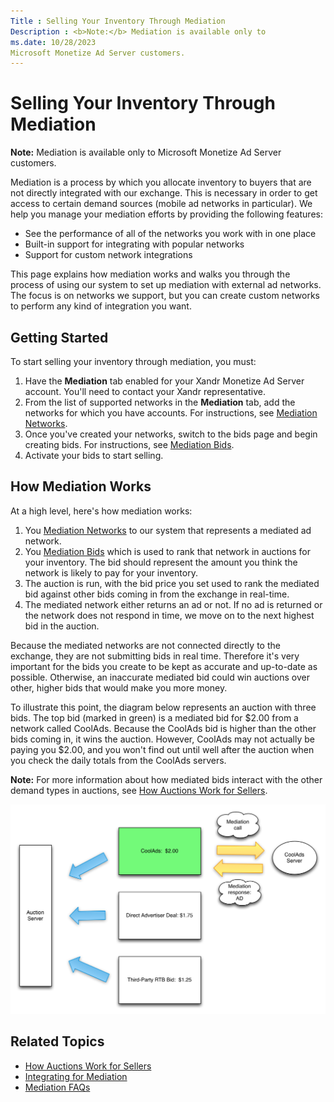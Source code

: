 ```yaml
---
Title : Selling Your Inventory Through Mediation
Description : <b>Note:</b> Mediation is available only to
ms.date: 10/28/2023
Microsoft Monetize Ad Server customers.
---
```



# Selling Your Inventory Through Mediation







<b>Note:</b> Mediation is available only to
Microsoft Monetize Ad Server customers.



Mediation is a process by which you allocate inventory to buyers that
are not directly integrated with our exchange. This is necessary in
order to get access to certain demand sources (mobile ad networks in
particular). We help you manage your mediation efforts by providing the
following features:

- See the performance of all of the networks you work with in one place
- Built-in support for integrating with popular networks
- Support for custom network integrations

This page explains how mediation works and walks you through the process
of using our system to set up mediation with external ad networks. The
focus is on networks we support, but you can create custom networks to
perform any kind of integration you want.



>

## Getting Started

To start selling your inventory through mediation, you must:

1.  Have the **Mediation** tab enabled for your Xandr
    Monetize Ad Server account. You'll need to contact your
    Xandr representative.
2.  From the list of supported networks in the **Mediation** tab, add
    the networks for which you have accounts. For instructions, see
    <a href="mediation-networks.md" class="xref">Mediation Networks</a>.
3.  Once you've created your networks, switch to the bids page and begin
    creating bids. For instructions, see
    <a href="mediation-bids.md" class="xref">Mediation Bids</a>.
4.  Activate your bids to start selling.





## How Mediation Works

At a high level, here's how mediation works:

1.  You
    <a href="mediation-networks.md" class="xref">Mediation Networks</a>
    to our system that represents a mediated ad network.
2.  You <a href="mediation-bids.md" class="xref">Mediation Bids</a>
    which is used to rank that network in auctions for your inventory.
    The bid should represent the amount you think the network is likely
    to pay for your inventory.
3.  The auction is run, with the bid price you set used to rank the
    mediated bid against other bids coming in from the exchange in
    real-time.
4.  The mediated network either returns an ad or not. If no ad is
    returned or the network does not respond in time, we move on to the
    next highest bid in the auction.

Because the mediated networks are not connected directly to the
exchange, they are not submitting bids in real time. Therefore it's very
important for the bids you create to be kept as accurate and up-to-date
as possible. Otherwise, an inaccurate mediated bid could win auctions
over other, higher bids that would make you more money.

To illustrate this point, the diagram below represents an auction with
three bids. The top bid (marked in green) is a mediated bid for $2.00
from a network called CoolAds. Because the CoolAds bid is higher than
the other bids coming in, it wins the auction. However, CoolAds may not
actually be paying you $2.00, and you won't find out until well after
the auction when you check the daily totals from the CoolAds servers.



<b>Note:</b> For more information about how
mediated bids interact with the other demand types in auctions, see
<a href="mediation-how-auctions-work-for-sellers.md" class="xref">How
Auctions Work for Sellers</a>.





![SSP - A](media/ssp-auction-example-a.png)




  







## Related Topics



- <a href="mediation-how-auctions-work-for-sellers.md" class="xref">How
  Auctions Work for Sellers</a>
- <a href="mediation-integrating-for-mediation.md"
  class="xref">Integrating for Mediation</a>
- <a href="mediation-faqs.md" class="xref">Mediation FAQs</a>








